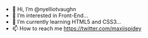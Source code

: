 - 👋 Hi, I’m @nyelliotvaughn
- 👀 I’m interested in Front-End...
- 🌱 I’m currently learning HTML5 and CSS3...
- 📫 How to reach me https://twitter.com/maxiispidey

<!---
nyelliotvaughn/nyelliotvaughn is a ✨ special ✨ repository because its `README.md` (this file) appears on your GitHub profile.
You can click the Preview link to take a look at your changes.
--->
